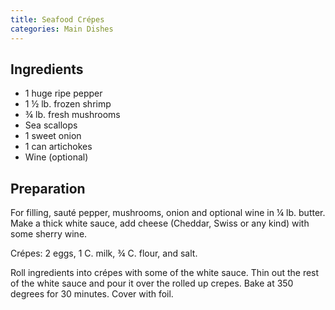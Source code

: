 ```yaml
---
title: Seafood Crépes
categories: Main Dishes
---
```


## Ingredients

- 1 huge ripe pepper
- 1 ½ lb. frozen shrimp
- ¾ lb. fresh mushrooms
- Sea scallops
- 1 sweet onion
- 1 can artichokes
- Wine (optional)

## Preparation

For filling, sauté pepper, mushrooms, onion and optional wine in ¼ lb. butter.  Make a thick white sauce, add cheese (Cheddar, Swiss or any kind) with some sherry wine.

Crépes:  2 eggs, 1 C. milk, ¾ C. flour, and salt.

Roll ingredients into crépes with some of the white sauce.  Thin out the rest of the white sauce and pour it over the rolled up crepes.  Bake at 350 degrees for 30 minutes.  Cover with foil.

